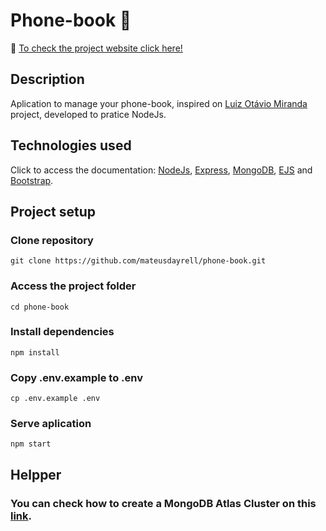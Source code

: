 # Phone-book :green_book:

:round_pushpin: [To check the project website click here!](http://35.199.125.204/)

## Description
Aplication to manage your phone-book,  inspired on [Luiz Otávio Miranda](https://www.otaviomiranda.com.br/2017/meus-cursos/) project, developed to pratice NodeJs.<br>

## Technologies used <br>
Click to access the documentation: [NodeJs](https://nodejs.org/en/), [Express](https://expressjs.com/pt-br/), [MongoDB](https://www.mongodb.com/pt-br), [EJS](https://ejs.co/) and [Bootstrap](https://getbootstrap.com/).

## Project setup <br>

### Clone repository
```
git clone https://github.com/mateusdayrell/phone-book.git
```

### Access the project folder
```
cd phone-book
```


### Install dependencies
```
npm install
```

### Copy .env.example to .env
```
cp .env.example .env
```

### Serve aplication
```
npm start
```

## Helpper
### You can check how to create a MongoDB Atlas Cluster on this [link](https://www.mongodb.com/docs/atlas/getting-started/?_ga=2.34318057.990587169.1656689297-2130066635.1656503221).
